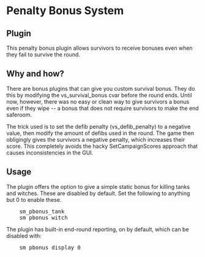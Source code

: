 Penalty Bonus System
====================

Plugin
------
This penalty bonus plugin allows survivors to receive bonuses even when they fail to survive the round.


Why and how?
------------
There are bonus plugins that can give you custom survival bonus. They do this by modifying the vs_survival_bonus cvar before the round ends.
Until now, however, there was no easy or clean way to give survivors a bonus even if they wipe -- a bonus that does not require survivors to make the end saferoom.

The trick used is to set the defib penalty (vs_defib_penalty) to a negative value, then modify the amount of defibs used in the round. The game then obligingly gives the survivors a negative penalty, which increases their score. This completely avoids the hacky SetCampaignScores approach that causes inconsistencies in the GUI.


Usage
-----
The plugin offers the option to give a simple static bonus for killing tanks and witches. These are disabled by default.
Set the following to anything but 0 to enable these.
<pre>
	sm_pbonus_tank <value>
	sm_pbonus_witch <value>
</pre>

The plugin has built-in end-round reporting, on by default, which can be disabled with:
<pre>
	sm_pbonus_display 0
</pre>


